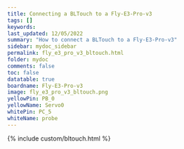 ```yaml
---
title: Connecting a BLTouch to a Fly-E3-Pro-v3
tags: []
keywords: 
last_updated: 12/05/2022
summary: "How to connect a BLTouch to a Fly-E3-Pro-v3"
sidebar: mydoc_sidebar
permalink: fly_e3_pro_v3_bltouch.html
folder: mydoc
comments: false
toc: false
datatable: true
boardname: Fly-E3-Pro-v3
image: fly_e3_pro_v3_bltouch.png
yellowPin: PB_0
yellowName: Servo0
whitePin: PC_5
whiteName: probe
---
```


{% include custom/bltouch.html %}